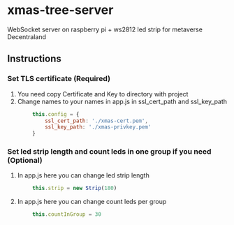 # xmas-tree-server
 WebSocket server on raspberry pi + ws2812 led strip for metaverse Decentraland

## Instructions

### Set TLS certificate (Required)
1. You need copy Certificate and Key to directory with project
2. Change names to your names in app.js in ssl_cert_path and ssl_key_path
````js
        this.config = {
            ssl_cert_path: './xmas-cert.pem',
            ssl_key_path: './xmas-privkey.pem'
        }
````

### Set led strip length and count leds in one group if you need (Optional)
1. In app.js here you can change led strip length
````js
        this.strip = new Strip(180)
````
2. In app.js here you can change count leds per group
````js
        this.countInGroup = 30
````

